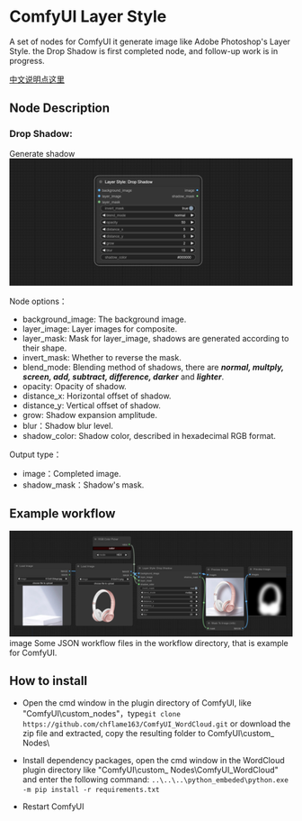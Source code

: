 # ComfyUI Layer Style
A set of nodes for ComfyUI it generate image like Adobe Photoshop's Layer Style.
the Drop Shadow is first completed node, and  follow-up work is in progress.

[中文说明点这里](./README_CN.MD)

## Node Description

### Drop Shadow:
Generate shadow
![image](image/drop_shadow_node.png)


Node options：   
* background_image: The background image.
* layer_image: Layer images for composite.
* layer_mask: Mask for layer_image, shadows are generated according to their shape.
* invert_mask: Whether to reverse the mask.
* blend_mode: Blending method of shadows, there are **_normal, multply, screen, add, subtract, difference, darker_** and **_lighter_**.
* opacity: Opacity of shadow.
* distance_x: Horizontal offset of shadow.
* distance_y: Vertical offset of shadow.
* grow: Shadow expansion amplitude.
* blur：Shadow blur level.
* shadow_color: Shadow color, described in hexadecimal RGB format.

Output type：
* image：Completed image.
* shadow_mask：Shadow's mask.

## Example workflow
![image](image/drop_shadow.png)
image Some JSON workflow files in the workflow directory, that is example for ComfyUI.

## How to install 

* Open the cmd window in the plugin directory of ComfyUI, like "ComfyUI\custom_nodes\"，type```git clone https://github.com/chflame163/ComfyUI_WordCloud.git```
or download the zip file and extracted, copy the resulting folder to ComfyUI\custom_ Nodes\

* Install dependency packages, open the cmd window in the WordCloud plugin directory like "ComfyUI\custom_ Nodes\ComfyUI_WordCloud" and enter the following command:
```..\..\..\python_embeded\python.exe -m pip install -r requirements.txt```

* Restart ComfyUI